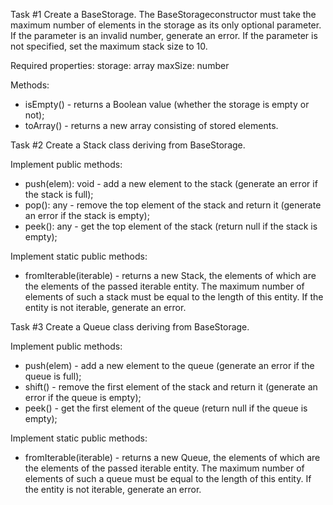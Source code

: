 Task #1
Create a BaseStorage.
The BaseStorageconstructor must take the maximum number of elements in the storage as its only optional parameter. If the parameter is an invalid number, generate an error. If the parameter is not specified, set the maximum stack size to 10.

Required properties:
storage: array
maxSize: number

Methods:
- isEmpty() - returns a Boolean value (whether the storage is empty or not);
- toArray() - returns a new array consisting of stored elements.

Task #2
Create a Stack class deriving from BaseStorage.

Implement public methods:
- push(elem): void - add a new element to the stack (generate an error if the stack is full);
- pop(): any - remove the top element of the stack and return it (generate an error if the stack is empty);
- peek(): any - get the top element of the stack (return null if the stack is empty);


Implement static public methods:
- fromIterable(iterable) - returns a new Stack, the elements of which are the elements of the passed iterable entity. The maximum number of elements of such a stack must be equal to the length of this entity. If the entity is not iterable, generate an error.

Task #3
Create a Queue class deriving from BaseStorage.

Implement public methods:
- push(elem) - add a new element to the queue (generate an error if the queue is full);
- shift() - remove the first element of the stack and return it (generate an error if the queue is empty);
- peek() - get the first element of the queue (return null if the queue is empty);


Implement static public methods:
- fromIterable(iterable) - returns a new Queue, the elements of which are the elements of the passed iterable entity. The maximum number of elements of such a queue must be equal to the length of this entity. If the entity is not iterable, generate an error.